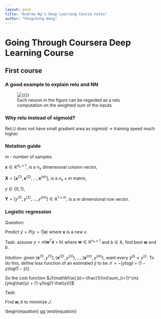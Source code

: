 ```yaml
---
layout: post
title: "Andrew Ng's Deep Learning Course notes"
author: "Fengchong Wang"
---
```

# Going Through Coursera Deep Learning Course
## First course
### A good example to explain relu and NN
<figure class="image"><img src="images/posts/nn_explanation.png" alt="{{}}"><figcaption>Each neuron in the figure can be regarded as a relu computation on the weighted sum of the inputs</figcaption></figure>

### Why relu instead of sigmoid?
ReLU does not have small gradient area as sigmoid &rarr; training speed much higher.

### Notation guide
$m$ - number of samples

$\mathbf{x}\in \mathbb{R}^{n_x\times 1}$, is a $n_x$ dimensional column vector,

$\mathbf{X}=[\mathbf{x}^{(1)}, \mathbf{x}^{(2)}, ..., \mathbf{x}^{(m)}]$, is a $n_x\times m$ matrix,

$y\in \{0, 1\}$,

$\mathbf{Y} = [y^{(1)},y^{(2)},...,y^{(m)}]\in \mathbb{R}^{1\times m}$, is a $m$ dimensional row vector.

### Logistic regression
Question:

Predict $\hat{y}=P(y=1|\mathbf{x})$ where $\mathbf{x}$ is a new $x$.

Task: assume $y=\sigma (\mathbf{w}^T\mathbf{x}+b)$ where $\mathbf{w}\in \mathbb{R}^{n_x\times 1}$ and $b\in \mathbb{R}$, find best $\mathbf{w}$ and $b$.

Intuition: given ${(\mathbf{x}^{(1)}, y^{(1)}),(\mathbf{x}^{(2)}, y^{(2)}),...,(\mathbf{x}^{(m)}, y^{(m)})}$, want every $\hat{y}^{(i)}\approx y^{(i)}$. To do this, define loss function of an estimated $\hat{y}$ to be $\mathcal{L}=-[ylog\hat{y} + (1-y)log(1-\hat{y})]$.

So the cost function
$J(\mathbf{w},b)=-\frac{1}{m}\sum_{i=1}^{m}[ylog\hat{y} + (1-y)log(1-\hat{y})]$

Task:

Find $\mathbf{w},b$ to minimize $J$.

\begin{equation}
gg
\end{equation}
